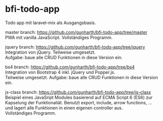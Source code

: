 # bfi-todo-app

Todo app mit laravel-mix als Ausgangsbasis.

master branch: https://github.com/gunharth/bfi-todo-app/tree/master  
PWA mit vanilla JavaScript. Vollständiges Programm.  
  
jquery branch: https://github.com/gunharth/bfi-todo-app/tree/jquery  
Integration von jQuery. Teilweise umgesetzt.  
Aufgabe: baue alle CRUD Funktionen in diese Version ein.  
  
bs4 branch: https://github.com/gunharth/bfi-todo-app/tree/bs4  
Integration von Bootstrap 4 inkl. jQuery und Popper.js.  
Teilweise umgesetzt. Aufgabe: baue alle CRUD Funktionen in diese Version ein.  
  
js-class branch: https://github.com/gunharth/bfi-todo-app/tree/js-class  
Beispiel eines JavaSript Modules basierend auf ECMA Script 6 (ES6) zur Kapselung der Funktionaliät. Benutzt export, include, arrow functions, ... und lagert alle Funktionen in einen eigenen controller aus.  
Vollständiges Programm.   
